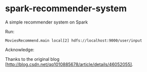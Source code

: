 # spark-recommender-system
A simple recommender system on Spark

Run:
```sript
MoviesRecommend.main local[2] hdfs://localhost:9000/user/input
```
Acknowledge:

Thanks to the original blog [http://blog.csdn.net/qq1010885678/article/details/46052055].
